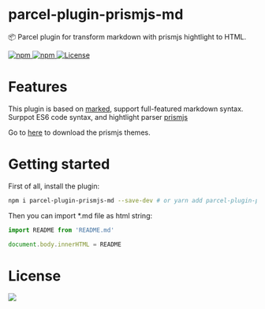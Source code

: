 # parcel-plugin-prismjs-md

 📦 Parcel plugin for transform markdown with prismjs hightlight to HTML.

<p align="left">
  <a href="https://www.npmjs.com/package/parcel-plugin-prismjs-md">
    <img src="https://img.shields.io/npm/dt/parcel-plugin-prismjs-md.svg" alt="npm">
  </a>
  <a href="https://www.npmjs.com/package/parcel-plugin-prismjs-md">
    <img src="https://img.shields.io/npm/v/parcel-plugin-prismjs-md.svg" alt="npm">
  </a>
  <a href="https://coveralls.io/r/0326/parcel-plugin-prismjs-md">
    <img src="https://img.shields.io/npm/l/parcel-plugin-prismjs-md.svg" alt="License">
  </a>
</p>

# Features
This plugin is based on [marked](https://github.com/markedjs/marked), support full-featured markdown syntax. Surppot ES6 code syntax, and hightlight parser [prismjs](http://prismjs.com/index.html)

Go to [here](http://prismjs.com/download.html) to download the prismjs themes. 

# Getting started
First of all, install the plugin:

```bash
npm i parcel-plugin-prismjs-md --save-dev # or yarn add parcel-plugin-prismjs-md --dev
```

Then you can import *.md file as html string:

```javascript
import README from 'README.md'

document.body.innerHTML = README
```
# License
<a href="./LICENSE">
  <img src="https://upload.wikimedia.org/wikipedia/commons/thumb/f/f8/License_icon-mit-88x31-2.svg/128px-License_icon-mit-88x31-2.svg.png">
</a>
